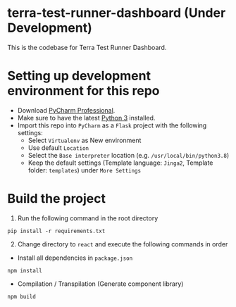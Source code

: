 # terra-test-runner-dashboard (Under Development)
This is the codebase for Terra Test Runner Dashboard.

# Setting up development environment for this repo
* Download [PyCharm Professional](https://www.jetbrains.com/pycharm/).
* Make sure to have the latest [Python 3](https://www.python.org/download/releases/3.0/) installed.
* Import this repo into `PyCharm` as a `Flask` project with the following settings:
  * Select `Virtualenv` as New environment
  * Use default `Location`
  * Select the `Base interpreter` location (e.g. `/usr/local/bin/python3.8`)
  * Keep the default settings (Template language: `Jinga2`, Template folder: `templates`) under `More Settings`

# Build the project
1. Run the following command in the root directory
```
pip install -r requirements.txt
```
2. Change directory to `react` and execute the following commands in order
   
* Install all dependencies in `package.json`
```
npm install
```

* Compilation / Transpilation (Generate component library)
```
npm build
```